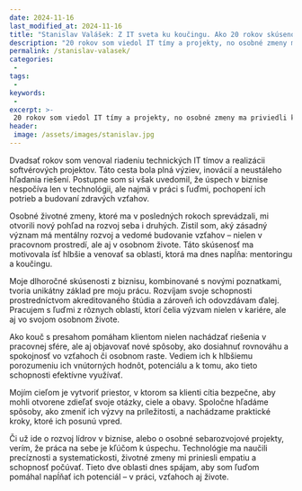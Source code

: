 ```yaml
---
date: 2024-11-16
last_modified_at: 2024-11-16
title: "Stanislav Valášek: Z IT sveta ku koučingu. Ako 20 rokov skúseností v biznise a technológiách viedlo k práci s ľuďmi"
description: "20 rokov som viedol IT tímy a projekty, no osobné zmeny ma priviedli k koučingu. Svoje skúsenosti z biznisu prepájam s mentálnym rozvojom a vedomými vzťahmi, pomáham ľuďom rásť a napĺňať ich potenciál."
permalink: /stanislav-valasek/
categories: 
 - 
tags:
 - 
keywords:
 - 
excerpt: >-
 20 rokov som viedol IT tímy a projekty, no osobné zmeny ma priviedli k koučingu. Svoje skúsenosti z biznisu prepájam s mentálnym rozvojom a vedomými vzťahmi, pomáham ľuďom rásť a napĺňať ich potenciál.
header:
 image: /assets/images/stanislav.jpg
---
```


Dvadsať rokov som venoval riadeniu technických IT tímov a realizácii softvérových projektov. Táto cesta bola plná výziev, inovácií a neustáleho hľadania riešení. Postupne som si však uvedomil, že úspech v biznise nespočíva len v technológii, ale najmä v práci s ľuďmi, pochopení ich potrieb a budovaní zdravých vzťahov.

Osobné životné zmeny, ktoré ma v posledných rokoch sprevádzali, mi otvorili nový pohľad na rozvoj seba i druhých. Zistil som, aký zásadný význam má mentálny rozvoj a vedomé budovanie vzťahov – nielen v pracovnom prostredí, ale aj v osobnom živote. Táto skúsenosť ma motivovala ísť hlbšie a venovať sa oblasti, ktorá ma dnes napĺňa: mentoringu a koučingu.

Moje dlhoročné skúsenosti z biznisu, kombinované s novými poznatkami, tvoria unikátny základ pre moju prácu. Rozvíjam svoje schopnosti prostredníctvom akreditovaného štúdia a zároveň ich odovzdávam ďalej. Pracujem s ľuďmi z rôznych oblastí, ktorí čelia výzvam nielen v kariére, ale aj vo svojom osobnom živote.

Ako kouč s presahom pomáham klientom nielen nachádzať riešenia v pracovnej sfére, ale aj objavovať nové spôsoby, ako dosiahnuť rovnováhu a spokojnosť vo vzťahoch či osobnom raste. Vediem ich k hlbšiemu porozumeniu ich vnútorných hodnôt, potenciálu a k tomu, ako tieto schopnosti efektívne využívať.

Mojím cieľom je vytvoriť priestor, v ktorom sa klienti cítia bezpečne, aby mohli otvorene zdieľať svoje otázky, ciele a obavy. Spoločne hľadáme spôsoby, ako zmeniť ich výzvy na príležitosti, a nachádzame praktické kroky, ktoré ich posunú vpred.

Či už ide o rozvoj lídrov v biznise, alebo o osobné sebarozvojové projekty, verím, že práca na sebe je kľúčom k úspechu. Technológie ma naučili precíznosti a systematickosti, životné zmeny mi priniesli empatiu a schopnosť počúvať. Tieto dve oblasti dnes spájam, aby som ľuďom pomáhal napĺňať ich potenciál – v práci, vzťahoch aj živote.